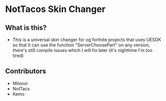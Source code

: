 # NotTacos Skin Changer
## What is this?
- This is a universal skin changer for og fortnite projects that uses UESDK so that it can use the function "ServerChoosePart" on any version, there's still compile issues which I will fix later (it's nighttime I'm too tired)
## Contributors
- Milxnor
- NotTacs
- Kemo
